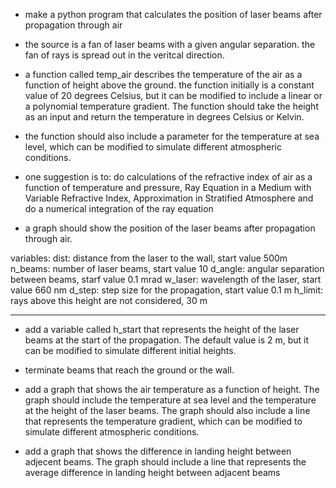


- make a python program that calculates the position of laser beams after propagation through air

- the source is a fan of laser beams with a given angular separation. the fan of rays is spread out in the veritcal direction. 

- a function called temp_air describes the temperature of the air as a function of height above the ground. the function initially is a constant value of 20 degrees Celsius, but it can be modified to include a linear or a polynomial temperature gradient. The function should take the height as an input and return the temperature in degrees Celsius or Kelvin.

- the function should also include a parameter for the temperature at sea level, which can be modified to simulate different atmospheric conditions.

- one suggestion is to: do calculations of the refractive index of air as a function of temperature and pressure,  Ray Equation in a Medium with Variable Refractive Index,  Approximation in Stratified Atmosphere and do a numerical integration of the ray equation 

- a graph should show the position of the laser beams after propagation through air. 


variables: 
dist: distance from the laser to the wall, start value 500m
n_beams: number of laser beams, start value 10
d_angle: angular separation between beams, starf value 0.1 mrad
w_laser: wavelength of the laser, start value 660 nm
d_step: step size for the propagation, start value 0.1 m
h_limit: rays above this height are not considered, 30 m 


-------


- add a variable called h_start that represents the height of the laser beams at the start of the propagation. The default value is 2 m, but it can be modified to simulate different initial heights.

- terminate beams that reach the ground or the wall.

- add a graph that shows the air temperature as a function of height. The graph should include the temperature at sea level and the temperature at the height of the laser beams. The graph should also include a line that represents the temperature gradient, which can be modified to simulate different atmospheric conditions.

- add a graph that shows the difference in landing height between adjecent beams. The graph should include a line that represents the average difference in landing height between adjacent beams

